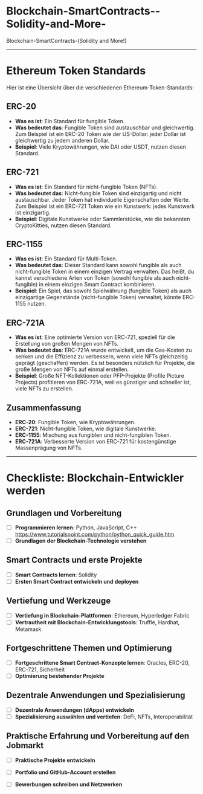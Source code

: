 # Blockchain-SmartContracts--Solidity-and-More-
Blockchain-SmartContracts-(Solidity and More!)

---
# Ethereum Token Standards
Hier ist eine Übersicht über die verschiedenen Ethereum-Token-Standards:

## ERC-20
- **Was es ist**: Ein Standard für fungible Token.
- **Was bedeutet das**: Fungible Token sind austauschbar und gleichwertig. Zum Beispiel ist ein ERC-20 Token wie der US-Dollar: jeder Dollar ist gleichwertig zu jedem anderen Dollar.
- **Beispiel**: Viele Kryptowährungen, wie DAI oder USDT, nutzen diesen Standard.

## ERC-721
- **Was es ist**: Ein Standard für nicht-fungible Token (NFTs).
- **Was bedeutet das**: Nicht-fungible Token sind einzigartig und nicht austauschbar. Jeder Token hat individuelle Eigenschaften oder Werte. Zum Beispiel ist ein ERC-721 Token wie ein Kunstwerk: jedes Kunstwerk ist einzigartig.
- **Beispiel**: Digitale Kunstwerke oder Sammlerstücke, wie die bekannten CryptoKitties, nutzen diesen Standard.

## ERC-1155
- **Was es ist**: Ein Standard für Multi-Token.
- **Was bedeutet das**: Dieser Standard kann sowohl fungible als auch nicht-fungible Token in einem einzigen Vertrag verwalten. Das heißt, du kannst verschiedene Arten von Token (sowohl fungible als auch nicht-fungible) in einem einzigen Smart Contract kombinieren.
- **Beispiel**: Ein Spiel, das sowohl Spielwährung (fungible Token) als auch einzigartige Gegenstände (nicht-fungible Token) verwaltet, könnte ERC-1155 nutzen.

## ERC-721A
- **Was es ist**: Eine optimierte Version von ERC-721, speziell für die Erstellung von großen Mengen von NFTs.
- **Was bedeutet das**: ERC-721A wurde entwickelt, um die Gas-Kosten zu senken und die Effizienz zu verbessern, wenn viele NFTs gleichzeitig geprägt (geschaffen) werden. Es ist besonders nützlich für Projekte, die große Mengen von NFTs auf einmal erstellen.
- **Beispiel**: Große NFT-Kollektionen oder PFP-Projekte (Profile Picture Projects) profitieren von ERC-721A, weil es günstiger und schneller ist, viele NFTs zu erstellen.

## Zusammenfassung
- **ERC-20**: Fungible Token, wie Kryptowährungen.
- **ERC-721**: Nicht-fungible Token, wie digitale Kunstwerke.
- **ERC-1155**: Mischung aus fungiblen und nicht-fungiblen Token.
- **ERC-721A**: Verbesserte Version von ERC-721 für kostengünstige Massenprägung von NFTs.
---

# Checkliste: Blockchain-Entwickler werden

## Grundlagen und Vorbereitung
- [ ] **Programmieren lernen**: Python, JavaScript, C++ 
      https://www.tutorialspoint.com/python/python_quick_guide.htm
- [ ] **Grundlagen der Blockchain-Technologie verstehen**

## Smart Contracts und erste Projekte
- [ ] **Smart Contracts lernen**: Solidity
- [ ] **Ersten Smart Contract entwickeln und deployen**

## Vertiefung und Werkzeuge
- [ ] **Vertiefung in Blockchain-Plattformen**: Ethereum, Hyperledger Fabric
- [ ] **Vertrautheit mit Blockchain-Entwicklungstools**: Truffle, Hardhat, Metamask

## Fortgeschrittene Themen und Optimierung
- [ ] **Fortgeschrittene Smart Contract-Konzepte lernen**: Oracles, ERC-20, ERC-721, Sicherheit
- [ ] **Optimierung bestehender Projekte**

## Dezentrale Anwendungen und Spezialisierung
- [ ] **Dezentrale Anwendungen (dApps) entwickeln**
- [ ] **Spezialisierung auswählen und vertiefen**: DeFi, NFTs, Interoperabilität

## Praktische Erfahrung und Vorbereitung auf den Jobmarkt
- [ ] **Praktische Projekte entwickeln**
- [ ] **Portfolio und GitHub-Account erstellen**
- [ ] **Bewerbungen schreiben und Netzwerken**



